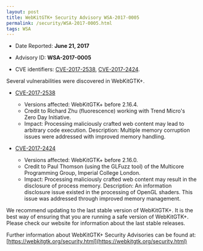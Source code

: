 ```yaml
---
layout: post
title: WebKitGTK+ Security Advisory WSA-2017-0005
permalink: /security/WSA-2017-0005.html
tags: WSA
---
```


* Date Reported: **June 21, 2017**

* Advisory ID: **WSA-2017-0005**

* CVE identifiers: [CVE-2017-2538](#CVE-2017-2538), [CVE-2017-2424](#CVE-2017-2424).


Several vulnerabilities were discovered in WebKitGTK+.

* <a name="CVE-2017-2538" href="https://cve.mitre.org/cgi-bin/cvename.cgi?name=CVE-2017-2538">CVE-2017-2538</a>
  * Versions affected: WebKitGTK+ before 2.16.4.
  * Credit to Richard Zhu (fluorescence) working with Trend Micro's Zero
    Day Initiative.
  * Impact: Processing maliciously crafted web content may lead to
    arbitrary code execution. Description: Multiple memory corruption
    issues were addressed with improved memory handling.

* <a name="CVE-2017-2424" href="https://cve.mitre.org/cgi-bin/cvename.cgi?name=CVE-2017-2424">CVE-2017-2424</a>
  * Versions affected: WebKitGTK+ before 2.16.0.
  * Credit to Paul Thomson (using the GLFuzz tool) of the Multicore
    Programming Group, Imperial College London.
  * Impact: Processing maliciously crafted web content may result in the
    disclosure of process memory. Description: An information disclosure
    issue existed in the processing of OpenGL shaders. This issue was
    addressed through improved memory management.


We recommend updating to the last stable version of WebKitGTK+. It is
the best way of ensuring that you are running a safe version of
WebKitGTK+. Please check our website for information about the last
stable releases.

Further information about WebKitGTK+ Security Advisories can be found at:
[https://webkitgtk.org/security.html](https://webkitgtk.org/security.html)
